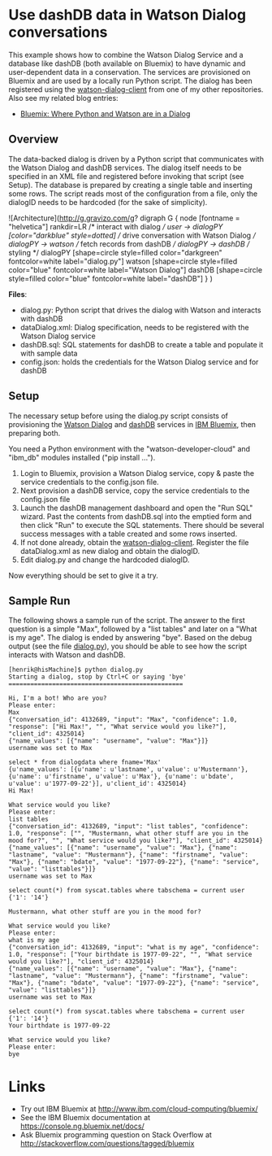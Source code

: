 # Use dashDB data in Watson Dialog conversations
This example shows how to combine the Watson Dialog Service and a database like dashDB (both available on Bluemix) to have dynamic and user-dependent data in a conservation. The services are provisioned on Bluemix and are used by a locally run Python script. The dialog has been registered using the [watson-dialog-client][watson-dialog-client] from one of my other repositories. Also see my related blog entries:
* [Bluemix: Where Python and Watson are in a Dialog](http://blog.4loeser.net/2016/07/bluemix-where-python-and-watson-are-in.html)

## Overview
The data-backed dialog is driven by a Python script that communicates with the Watson Dialog and dashDB services. The dialog itself needs to be specified in an XML file and registered before invoking that script (see Setup). The database is prepared by creating a single table and inserting some rows. The script reads most of the configuration from a file, only the dialogID needs to be hardcoded (for the sake of simplicity).

![Architecture](http://g.gravizo.com/g?
  digraph G {
    node [fontname = "helvetica"]
    rankdir=LR
    /* interact with dialog */
    user -> dialogPY [color="darkblue" style=dotted]
    /* drive conversation with Watson Dialog */
    dialogPY -> watson
    /* fetch records from dashDB */
    dialogPY -> dashDB
    /* styling */
    dialogPY [shape=circle style=filled color="darkgreen" fontcolor=white label="dialog.py"]
    watson [shape=circle style=filled color="blue" fontcolor=white label="Watson Dialog"]
    dashDB [shape=circle style=filled color="blue" fontcolor=white label="dashDB"]
  }
)

**Files**:
* dialog.py: Python script that drives the dialog with Watson and interacts with dashDB
* dataDialog.xml: Dialog specification, needs to be registered with the Watson Dialog service
* dashDB.sql: SQL statements for dashDB to create a table and populate it with sample data
* config.json: holds the credentials for the Watson Dialog service and for dashDB

## Setup
The necessary setup before using the dialog.py script consists of provisioning the [Watson Dialog](https://new-console.ng.bluemix.net/catalog/services/dialog/) and [dashDB](https://new-console.ng.bluemix.net/catalog/services/dashdb/) services in [IBM Bluemix](http://www.ibm.com/cloud-computing/bluemix/), then preparing both.

You need a Python environment with the "watson-developer-cloud" and "ibm_db" modules installed ("pip install ...").

1. Login to Bluemix, provision a Watson Dialog service, copy & paste the service credentials to the config.json file.
2. Next provision a dashDB service, copy the service credentials to the config.json file
3. Launch the dashDB management dashboard and open the "Run SQL" wizard. Past the contents from dashDB.sql into the emptied form and then click "Run" to execute the SQL statements. There should be several success messages with a table created and some rows inserted.
4. If not done already, obtain the [watson-dialog-client][watson-dialog-client]. Register the file dataDialog.xml as new dialog and obtain the dialogID.
5. Edit dialog.py and change the hardcoded dialogID.

Now everything should be set to give it a try.

## Sample Run

The following shows a sample run of the script. The answer to the first question is a simple "Max", followed by a "list tables" and later on a "What is my age". The dialog is ended by answering "bye". Based on the debug output (see the file [dialog.py](dialog.py)), you should be able to see how the script interacts with Watson and dashDB.

```
[henrik@hisMachine]$ python dialog.py 
Starting a dialog, stop by Ctrl+C or saying 'bye'
================================================

Hi, I'm a bot! Who are you?
Please enter:
Max
{"conversation_id": 4132689, "input": "Max", "confidence": 1.0, "response": ["Hi Max!", "", "What service would you like?"], "client_id": 4325014}
{"name_values": [{"name": "username", "value": "Max"}]}
username was set to Max

select * from dialogdata where fname='Max'
{u'name_values': [{u'name': u'lastname', u'value': u'Mustermann'}, {u'name': u'firstname', u'value': u'Max'}, {u'name': u'bdate', u'value': u'1977-09-22'}], u'client_id': 4325014}
Hi Max!

What service would you like?
Please enter:
list tables
{"conversation_id": 4132689, "input": "list tables", "confidence": 1.0, "response": ["", "Mustermann, what other stuff are you in the mood for?", "", "What service would you like?"], "client_id": 4325014}
{"name_values": [{"name": "username", "value": "Max"}, {"name": "lastname", "value": "Mustermann"}, {"name": "firstname", "value": "Max"}, {"name": "bdate", "value": "1977-09-22"}, {"name": "service", "value": "listtables"}]}
username was set to Max

select count(*) from syscat.tables where tabschema = current user
{'1': '14'}

Mustermann, what other stuff are you in the mood for?

What service would you like?
Please enter:
what is my age
{"conversation_id": 4132689, "input": "what is my age", "confidence": 1.0, "response": ["Your birthdate is 1977-09-22", "", "What service would you like?"], "client_id": 4325014}
{"name_values": [{"name": "username", "value": "Max"}, {"name": "lastname", "value": "Mustermann"}, {"name": "firstname", "value": "Max"}, {"name": "bdate", "value": "1977-09-22"}, {"name": "service", "value": "listtables"}]}
username was set to Max

select count(*) from syscat.tables where tabschema = current user
{'1': '14'}
Your birthdate is 1977-09-22

What service would you like?
Please enter:
bye
```

# Links
* Try out IBM Bluemix at http://www.ibm.com/cloud-computing/bluemix/
* See the IBM Bluemix documentation at https://console.ng.bluemix.net/docs/
* Ask Bluemix programming question on Stack Overflow at http://stackoverflow.com/questions/tagged/bluemix


[watson-dialog-client]: https://github.com/data-henrik/watson-dialog-client
